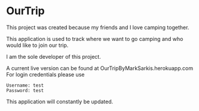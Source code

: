 # OurTrip

This project was created because my friends and I love camping together.

This application is used to track where we want to go camping and who would like to join our trip.

I am the sole developer of this project.

A current live version can be found at OurTripByMarkSarkis.herokuapp.com
  For login credentials please use

    Username: test
    Password: test

This application will constantly be updated.
